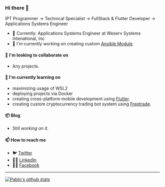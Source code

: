 ### Hi there 👋

<!--
**jonasreycian/jonasreycian** is a ✨ _special_ ✨ repository because its `README.md` (this file) appears on your GitHub profile.

Here are some ideas to get you started:

- 🔭 I’m currently working on ...
- 🌱 I’m currently learning ...
- 👯 I’m looking to collaborate on ...
- 🤔 I’m looking for help with ...
- 💬 Ask me about ...
- 📫 How to reach me: ...
- 😄 Pronouns: ...
- ⚡ Fun fact: ...
-->


IPT Programmer -> Technical Specialist -> FullStack & Flutter Developer -> Applications Systems Engineer

- 🎩 Currently: Applications Systems Engineer at Weserv Systems Intenational, Inc
- 🔭 I'm currently working on creating custom [Ansible Module](https://docs.ansible.com/ansible/2.9/modules/modules_by_category.html).

#### 👯 I'm looking to collaborate on

- Any projects.

#### 🌱 I'm currently learning on

- maximizing usage of WSL2
- deploying projects via Docker
- creating cross-platform mobile development using [Flutter](https://flutter.dev/).
- creating custom cryptocurrency trading bot system using [Freqtrade](https://freqtrade.io/).

#### 📦 Blog

- *Still working on it.*

#### 📫 How to reach me

- 🐦 [Twitter](https://twitter.com/jonasreycian)
- 👨‍💼 [LinkedIn](https://www.linkedin.com/in/jonasreycian/)
- 👨‍💼 [Facebook](https://facebook.com/reycian)

---

[![Pablo's github stats](https://github-readme-stats.vercel.app/api?username=jonasreycian&show_icons=true&theme=dark)](https://github.com/anuraghazra/github-readme-stats)

